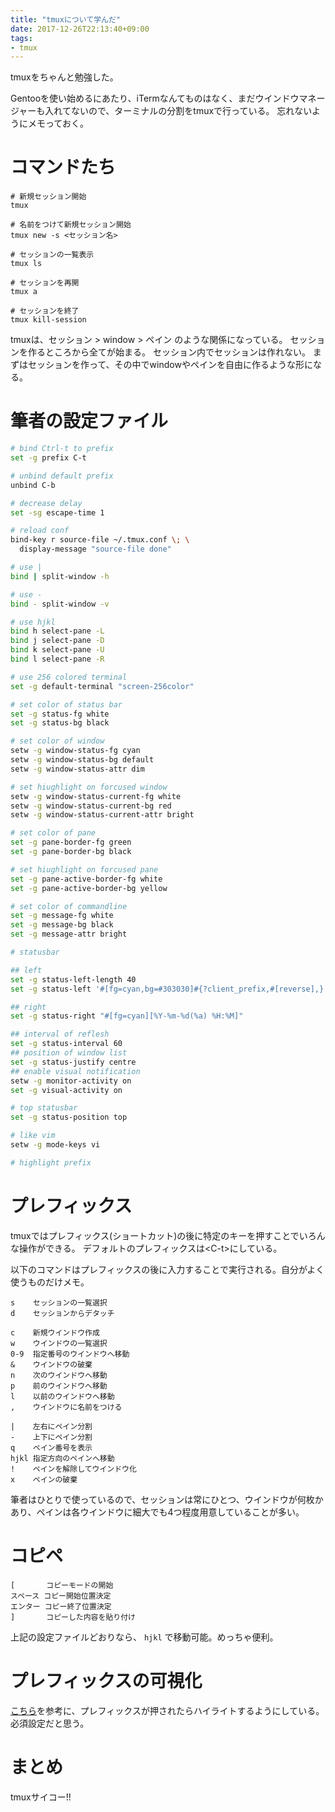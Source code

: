 ```yaml
---
title: "tmuxについて学んだ"
date: 2017-12-26T22:13:40+09:00
tags:
- tmux
---
```


tmuxをちゃんと勉強した。

<!--more-->

Gentooを使い始めるにあたり、iTermなんてものはなく、まだウインドウマネージャーも入れてないので、ターミナルの分割をtmuxで行っている。
忘れないようにメモっておく。

# コマンドたち

```
# 新規セッション開始
tmux

# 名前をつけて新規セッション開始
tmux new -s <セッション名>

# セッションの一覧表示
tmux ls

# セッションを再開
tmux a

# セッションを終了
tmux kill-session
```

tmuxは、セッション > window > ペイン のような関係になっている。
セッションを作るところから全てが始まる。
セッション内でセッションは作れない。
まずはセッションを作って、その中でwindowやペインを自由に作るような形になる。

# 筆者の設定ファイル

```sh
# bind Ctrl-t to prefix
set -g prefix C-t

# unbind default prefix
unbind C-b

# decrease delay
set -sg escape-time 1

# reload conf
bind-key r source-file ~/.tmux.conf \; \
  display-message "source-file done"

# use |
bind | split-window -h

# use -
bind - split-window -v

# use hjkl
bind h select-pane -L
bind j select-pane -D
bind k select-pane -U
bind l select-pane -R

# use 256 colored terminal
set -g default-terminal "screen-256color"

# set color of status bar
set -g status-fg white
set -g status-bg black

# set color of window
setw -g window-status-fg cyan
setw -g window-status-bg default
setw -g window-status-attr dim

# set hiughlight on forcused window
setw -g window-status-current-fg white
setw -g window-status-current-bg red
setw -g window-status-current-attr bright

# set color of pane
set -g pane-border-fg green
set -g pane-border-bg black

# set hiughlight on forcused pane
set -g pane-active-border-fg white
set -g pane-active-border-bg yellow

# set color of commandline
set -g message-fg white
set -g message-bg black
set -g message-attr bright

# statusbar

## left
set -g status-left-length 40
set -g status-left '#[fg=cyan,bg=#303030]#{?client_prefix,#[reverse],} #H[#S] #[default]'

## right
set -g status-right "#[fg=cyan][%Y-%m-%d(%a) %H:%M]"

## interval of reflesh
set -g status-interval 60
## position of window list
set -g status-justify centre
## enable visual notification
setw -g monitor-activity on
set -g visual-activity on

# top statusbar
set -g status-position top

# like vim
setw -g mode-keys vi

# highlight prefix
```


# プレフィックス

tmuxではプレフィックス(ショートカット)の後に特定のキーを押すことでいろんな操作ができる。
デフォルトのプレフィックスは\<C-t\>にしている。

以下のコマンドはプレフィックスの後に入力することで実行される。自分がよく使うものだけメモ。

```
s    セッションの一覧選択
d    セッションからデタッチ
```

```
c    新規ウインドウ作成
w    ウインドウの一覧選択
0-9  指定番号のウインドウへ移動
&    ウインドウの破棄
n    次のウインドウへ移動
p    前のウインドウへ移動
l    以前のウインドウへ移動
,    ウインドウに名前をつける
```

```
|    左右にペイン分割
-    上下にペイン分割
q    ペイン番号を表示
hjkl 指定方向のペインへ移動
!    ペインを解除してウインドウ化
x    ペインの破棄
```

筆者はひとりで使っているので、セッションは常にひとつ、ウインドウが何枚かあり、ペインは各ウインドウに細大でも4つ程度用意していることが多い。

# コピペ

```
[       コピーモードの開始
スペース コピー開始位置決定
エンター コピー終了位置決定
]       コピーした内容を貼り付け
```

上記の設定ファイルどおりなら、 `hjkl` で移動可能。めっちゃ便利。

# プレフィックスの可視化

[こちら](https://qiita.com/dtan4/items/363e92525e7c5a16f3fc)を参考に、プレフィックスが押されたらハイライトするようにしている。必須設定だと思う。

# まとめ
tmuxサイコー!!
